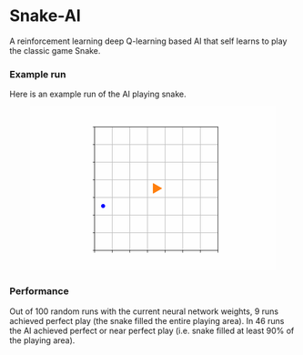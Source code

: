 # Snake-AI
A reinforcement learning deep Q-learning based AI that self learns to play the classic game Snake.

### Example run
Here is an example run of the AI playing snake.
<p align="center">
<img src="snake_7_2.gif"/>
</p>

### Performance
Out of 100 random runs with the current neural network weights, 9 runs achieved perfect play (the snake filled the entire playing area). In 46 runs the AI achieved perfect or near perfect play (i.e. snake filled at least 90% of the playing area).
